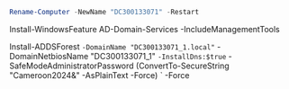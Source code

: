 
```powershell
Rename-Computer -NewName "DC300133071" -Restart
```

Install-WindowsFeature AD-Domain-Services -IncludeManagementTools

Install-ADDSForest `
    -DomainName "DC300133071_1.local" `
    -DomainNetbiosName "DC300133071_1" `
    -InstallDns:$true `
    -SafeModeAdministratorPassword (ConvertTo-SecureString "Cameroon2024&" -AsPlainText -Force) `
    -Force
